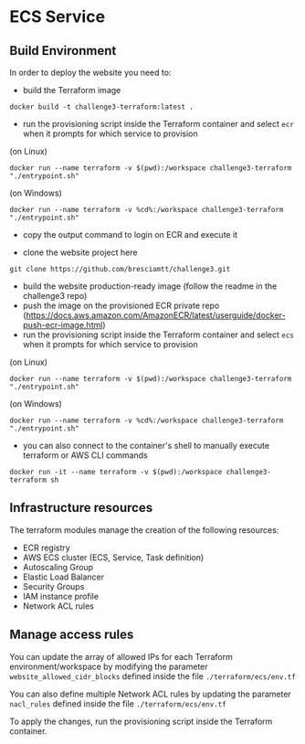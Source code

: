 # ECS Service
## Build Environment

In order to deploy the website you need to:

- build the Terraform image

`docker build -t challenge3-terraform:latest .`

- run the provisioning script inside the Terraform container 
  and select `ecr` when it prompts for which service to provision 

(on Linux)

`docker run --name terraform -v $(pwd):/workspace challenge3-terraform "./entrypoint.sh"`

(on Windows)

`docker run --name terraform -v %cd%:/workspace challenge3-terraform "./entrypoint.sh"`

- copy the output command to login on ECR and execute it

- clone the website project here

`git clone https://github.com/bresciamtt/challenge3.git`

- build the website production-ready image (follow the readme in the challenge3 repo)
- push the image on the provisioned ECR private repo 
  (https://docs.aws.amazon.com/AmazonECR/latest/userguide/docker-push-ecr-image.html)
- run the provisioning script inside the Terraform container
    and select `ecs` when it prompts for which service to provision

(on Linux)

`docker run --name terraform -v $(pwd):/workspace challenge3-terraform "./entrypoint.sh"`

(on Windows)

`docker run --name terraform -v %cd%:/workspace challenge3-terraform "./entrypoint.sh"`

- you can also connect to the container's shell to manually execute terraform 
or AWS CLI commands

`docker run -it --name terraform -v $(pwd):/workspace challenge3-terraform sh`

## Infrastructure resources

The terraform modules manage the creation of the following resources:

- ECR registry
- AWS ECS cluster (ECS, Service, Task definition)
- Autoscaling Group
- Elastic Load Balancer
- Security Groups
- IAM instance profile
- Network ACL rules

## Manage access rules

You can update the array of allowed IPs for each Terraform environment/workspace
by modifying the parameter `website_allowed_cidr_blocks` defined inside the file `./terraform/ecs/env.tf`

You can also define multiple Network ACL rules by updating the parameter `nacl_rules`
defined inside the file `./terraform/ecs/env.tf`

To apply the changes, run the provisioning script inside the Terraform container.